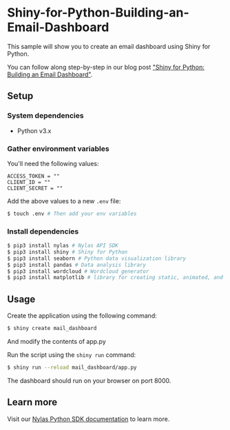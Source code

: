 # Shiny-for-Python-Building-an-Email-Dashboard

This sample will show you to create an email dashboard using Shiny for Python.

You can follow along step-by-step in our blog post ["Shiny for Python: Building an Email Dashboard"](https://www.nylas.com/blog/shiny-for-python-building-an-email-dashboard/).

## Setup

### System dependencies

- Python v3.x

### Gather environment variables

You'll need the following values:

```text
ACCESS_TOKEN = ""
CLIENT_ID = ""
CLIENT_SECRET = ""
```

Add the above values to a new `.env` file:

```bash
$ touch .env # Then add your env variables
```

### Install dependencies

```bash
$ pip3 install nylas # Nylas API SDK
$ pip3 install shiny # Shiny for Python
$ pip3 install seaborn # Python data visualization library
$ pip3 install pandas # Data analysis library
$ pip3 install wordcloud # Wordcloud generator
$ pip3 install matplotlib # library for creating static, animated, and interactive visualizations
```

## Usage

Create the application using the following command:

```bash
$ shiny create mail_dashboard
```

And modify the contents of app.py

Run the script using the `shiny run` command:

```bash
$ shiny run --reload mail_dashboard/app.py
```

The dashboard should run on your browser on port 8000.

## Learn more

Visit our [Nylas Python SDK documentation](https://developer.nylas.com/docs/developer-tools/sdk/python-sdk/) to learn more.
